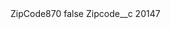 <?xml version="1.0" encoding="UTF-8"?>
<CustomMetadata xmlns="http://soap.sforce.com/2006/04/metadata" xmlns:xsi="http://www.w3.org/2001/XMLSchema-instance" xmlns:xsd="http://www.w3.org/2001/XMLSchema">
    <label>ZipCode870</label>
    <protected>false</protected>
    <values>
        <field>Zipcode__c</field>
        <value xsi:type="xsd:string">20147</value>
    </values>
</CustomMetadata>
